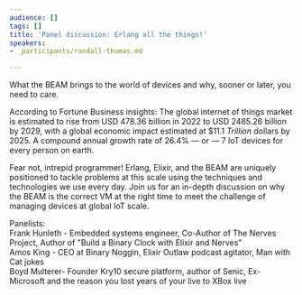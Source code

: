 ```yaml
---
audience: []
tags: []
title: 'Panel discussion: Erlang all the things!'
speakers:
- _participants/randall-thomas.md

---
```

What the BEAM brings to the world of devices and why, sooner or later, you need to care.  
  
According to Fortune Business insights: The global internet of things market is estimated to rise from USD 478.36 billion in 2022 to USD 2465.26 billion by 2029, with a global economic impact estimated at $11.1 _Trillion_ dollars by 2025. A compound annual growth rate of 26.4% — or — 7 IoT devices for every person on earth.   
  
Fear not, intrepid programmer! Erlang, Elixir, and the BEAM are uniquely positioned to tackle problems at this scale using the techniques and technologies we use every day. Join us for an in-depth discussion on why the BEAM is the correct VM at the right time to meet the challenge of managing devices at global IoT scale.  
  
Panelists:  
Frank Hunleth - Embedded systems engineer, Co-Author of The Nerves Project, Author of "Build a Binary Clock with Elixir and Nerves"  
Amos King - CEO at Binary Noggin, Elixir Outlaw podcast agitator, Man with Cat jokes  
Boyd Multerer- Founder Kry10 secure platform, author of Senic, Ex-Microsoft and the reason you lost years of your live to XBox live